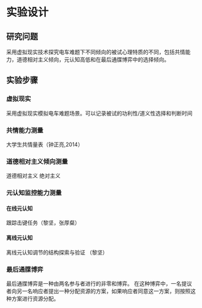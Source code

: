 # 实验设计

## 研究问题

采用虚拟现实技术探究电车难题下不同倾向的被试心理特质的不同，包括共情能力，道德相对主义倾向，元认知高低和在最后通牒博弈中的选择倾向。

## 实验步骤

### 虚拟现实

采用虚拟现实模拟电车难题场景。可以记录被试的功利性/道义性选择和判断时间

### 共情能力测量

大学生共情量表（钟正亮,2014）

### 道德相对主义倾向测量

道德相对主义 绝对主义

### 元认知监控能力测量

#### 在线元认知

跟踪击键任务（黎坚，张厚粲）

#### 离线元认知

离线元认知调节的结构探索与验证 （黎坚）

### 最后通牒博弈

最后通牒博弈是一种由两名参与者进行的非零和博弈。 在这种博弈中，一名提议者向另一名响应者提出一种分配资源的方案，如果响应者同意这一方案，则按照这种方案进行资源分配。
